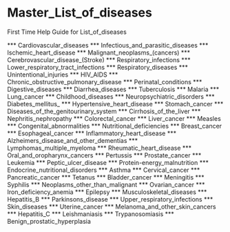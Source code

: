 # Master_List_of_diseases
First Time Help Guide for List_of_diseases

 *** Cardiovascular_diseases
 *** Infectious_and_parasitic_diseases
 *** Ischemic_heart_disease
 *** Malignant_neoplasms_(cancers)
 *** Cerebrovascular_disease_(Stroke)
 *** Respiratory_infections
 *** Lower_respiratory_tract_infections
 *** Respiratory_diseases
 *** Unintentional_injuries
 *** HIV_AIDS
 *** Chronic_obstructive_pulmonary_disease
 *** Perinatal_conditions
 *** Digestive_diseases
 *** Diarrhea_diseases
 *** Tuberculosis
 *** Malaria
 *** Lung_cancer
 *** Childhood_diseases
 *** Neuropsychiatric_disorders
 *** Diabetes_mellitus_
 *** Hypertensive_heart_disease
 *** Stomach_cancer
 *** Diseases_of_the_genitourinary_system
 *** Cirrhosis_of_the_liver
 *** Nephritis_nephropathy
 *** Colorectal_cancer
 *** Liver_cancer
 *** Measles
 *** Congenital_abnormalities
 *** Nutritional_deficiencies
 *** Breast_cancer
 *** Esophageal_cancer
 *** Inflammatory_heart_disease
 *** Alzheimers_disease_and_other_dementias
 *** Lymphomas_multiple_myeloma
 *** Rheumatic_heart_disease
 *** Oral_and_oropharynx_cancers
 *** Pertussis
 *** Prostate_cancer
 *** Leukemia
 *** Peptic_ulcer_disease
 *** Protein-energy_malnutrition
 *** Endocrine_nutritional_disorders
 *** Asthma
 *** Cervical_cancer
 *** Pancreatic_cancer
 *** Tetanus
 *** Bladder_cancer
 *** Meningitis
 *** Syphilis
 *** Neoplasms_other_than_malignant
 *** Ovarian_cancer
 *** Iron_deficiency_anemia
 *** Epilepsy
 *** Musculoskeletal_diseases
 *** Hepatitis_B
 *** Parkinsons_disease
 *** Upper_respiratory_infections
 *** Skin_diseases
 *** Uterine_cancer
 *** Melanoma_and_other_skin_cancers
 *** Hepatitis_C
 *** Leishmaniasis
 *** Trypanosomiasis
 *** Benign_prostatic_hyperplasia

